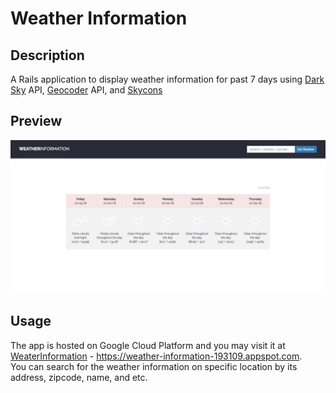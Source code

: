 Weather Information
=
Description
-

A Rails application to display weather information for past 7 days using
[Dark Sky](https://darksky.net/dev) API, [Geocoder](https://github.com/alexreisner/geocoder) API, and [Skycons](http://darkskyapp.github.io/skycons/)

Preview
-
![Screen Shot](app/assets/images/app-preview.png "Screen Shot")

Usage
-
The app is hosted on Google Cloud Platform and you may visit it at [WeaterInformation](https://weather-information-193109.appspot.com) - https://weather-information-193109.appspot.com.  
You can search for the weather information on specific location by its address, zipcode, name, and etc.
